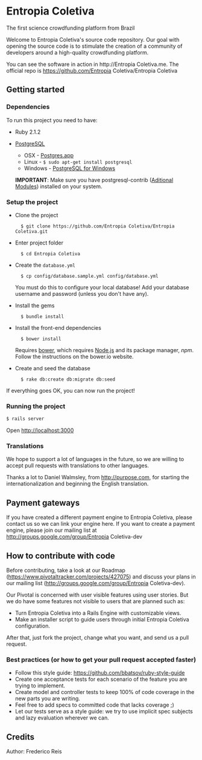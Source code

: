 # Entropia Coletiva

The first science crowdfunding platform from Brazil



Welcome to Entropia Coletiva's source code repository.
Our goal with opening the source code is to stimulate the creation of a community of developers around a high-quality crowdfunding platform.

You can see the software in action in http://Entropia Coletiva.me.
The official repo is https://github.com/Entropia Coletiva/Entropia Coletiva

## Getting started

### Dependencies

To run this project you need to have:

* Ruby 2.1.2
* [PostgreSQL](http://www.postgresql.org/)
  * OSX - [Postgres.app](http://postgresapp.com/)
  * Linux - `$ sudo apt-get install postgresql`
  * Windows - [PostgreSQL for Windows](http://www.postgresql.org/download/windows/)

  **IMPORTANT**: Make sure you have postgresql-contrib ([Aditional Modules](http://www.postgresql.org/docs/9.3/static/contrib.html)) installed on your system.

### Setup the project

* Clone the project

        $ git clone https://github.com/Entropia Coletiva/Entropia Coletiva.git

* Enter project folder

        $ cd Entropia Coletiva

* Create the `database.yml`

        $ cp config/database.sample.yml config/database.yml

    You must do this to configure your local database!
    Add your database username and password (unless you don't have any).

* Install the gems

        $ bundle install

* Install the front-end dependencies

        $ bower install

    Requires [bower](http://bower.io/#install-bower), which requires [Node.js](https://nodejs.org/download/) and its package manager, *npm*. Follow the instructions on the bower.io website.

* Create and seed the database

        $ rake db:create db:migrate db:seed

If everything goes OK, you can now run the project!

### Running the project

```bash
$ rails server
```

Open [http://localhost:3000](http://localhost:3000)

### Translations

We hope to support a lot of languages in the future, so we are willing to accept pull requests with translations to other languages.

Thanks a lot to Daniel Walmsley, from http://purpose.com, for starting the internationalization and beginning the English translation.

## Payment gateways


If you have created a different payment engine to Entropia Coletiva, please contact us so we can link your engine here.
If you want to create a payment engine, please join our mailing list at http://groups.google.com/group/Entropia Coletiva-dev

## How to contribute with code

Before contributing, take a look at our Roadmap (https://www.pivotaltracker.com/projects/427075) and discuss your plans in our mailing list (http://groups.google.com/group/Entropia Coletiva-dev).

Our Pivotal is concerned with user visible features using user stories. But we do have some features not visible to users that are planned such as:
* Turn Entropia Coletiva into a Rails Engine with customizable views.
* Make an installer script to guide users through initial Entropia Coletiva configuration.

After that, just fork the project, change what you want, and send us a pull request.

### Best practices (or how to get your pull request accepted faster)

* Follow this style guide: https://github.com/bbatsov/ruby-style-guide
* Create one acceptance tests for each scenario of the feature you are trying to implement.
* Create model and controller tests to keep 100% of code coverage in the new parts you are writing.
* Feel free to add specs to committed code that lacks coverage ;)
* Let our tests serve as a style guide: we try to use implicit spec subjects and lazy evaluation wherever we can.

## Credits

Author: Frederico Reis



